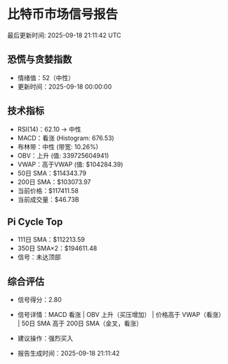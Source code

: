 # 比特币市场信号报告

最后更新时间: 2025-09-18 21:11:42 UTC

## 恐慌与贪婪指数
- 情绪值：52（中性）
- 更新时间：2025-09-18 00:00:00

## 技术指标
- RSI(14)：62.10 → 中性
- MACD：看涨 (Histogram: 676.53)
- 布林带：中性 (带宽: 10.26%)
- OBV：上升 (值: 339725604941)
- VWAP：高于VWAP (值: $104284.39)
- 50日 SMA：$114343.79
- 200日 SMA：$103073.97
- 当前价格：$117411.58
- 当前成交量：$46.73B

## Pi Cycle Top
- 111日 SMA：$112213.59
- 350日 SMA×2：$194611.48
- 信号：未达顶部

## 综合评估
- 信号得分：2.80
- 信号详情：MACD 看涨 | OBV 上升（买压增加） | 价格高于 VWAP（看涨） | 50日 SMA 高于 200日 SMA（金叉，看涨）
- 建议操作：强烈买入

- 报告生成时间：2025-09-18 21:11:42